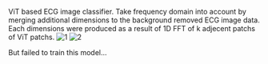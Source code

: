 ViT based ECG image classifier.
Take frequency domain into account by merging additional dimensions to the background removed ECG image data.
Each dimensions were produced as a result of 1D FFT of k adjecent patchs of ViT patchs.
![1](https://github.com/user-attachments/assets/2e190f60-1dd2-4da4-b450-8ea154282f6e)
![2](https://github.com/user-attachments/assets/9e80bb9d-920a-4797-be61-9f35f2702aff)


But failed to train this model...

